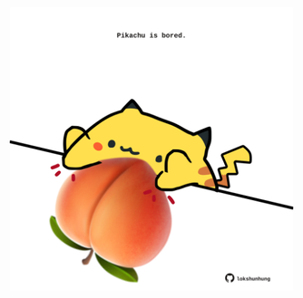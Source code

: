 <!-- built at 29/07/2024, 23:00:47 UTC -->
<p align="center">
  <img width="500" height="500" src="./ReadmeImage.svg">
</p>
